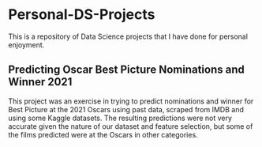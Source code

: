 # Personal-DS-Projects
This is a repository of Data Science projects that I have done for personal enjoyment.

## Predicting Oscar Best Picture Nominations and Winner 2021

This project was an exercise in trying to predict nominations and winner for Best Picture at the 2021 Oscars using past data, scraped from IMDB and using some Kaggle datasets. The resulting predictions were not very accurate given the nature of our dataset and feature selection, but some of the films predicted were at the Oscars in other categories.

